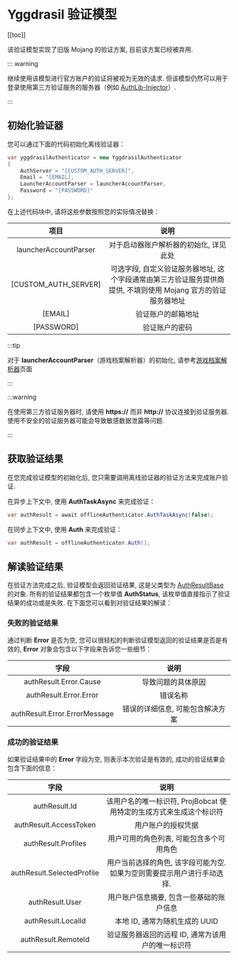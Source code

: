 # Yggdrasil 验证模型

[[toc]]

该验证模型实现了旧版 Mojang 的验证方案, 目前该方案已经被弃用. 

::: warning

继续使用该模型进行官方账户的验证将被视为无效的请求. 
但该模型仍然可以用于登录使用第三方验证服务的服务器（例如 [AuthLib-Injector](https://github.com/yushijinhun/authlib-injector)）. 

:::

## 初始化验证器

您可以通过下面的代码初始化离线验证器：

```c#
var yggdrasilAuthenticator = new YggdrasilAuthenticator
{
    AuthServer = "[CUSTOM_AUTH_SERVER]",
    Email = "[EMAIL],
    LauncherAccountParser = launcherAccountParser,
    Password = "[PASSWORD]"
};
```

在上述代码块中, 请将这些参数按照您的实际情况替换：

|          项目           |                             说明                              |
|:---------------------:|:-----------------------------------------------------------:|
| launcherAccountParser |                     对于启动器账户解析器的初始化, 详见此处                     |
| [CUSTOM_AUTH_SERVER]  | 可选字段, 自定义验证服务器地址, 这个字段通常由第三方验证服务提供商提供, 不填则使用 Mojang 官方的验证服务器地址 |
|        [EMAIL]        |                          验证账户的邮箱地址                          |
|      [PASSWORD]       |                           验证账户的密码                           |

:::tip

对于 **launcherAccountParser**（游戏档案解析器）的初始化, 请参考[游戏档案解析器](/zhCN/projbobcat/additionalParsers/gameProfileParser)页面

:::

:::warning

在使用第三方验证服务器时, 请使用 **https://** 而非 **http://** 协议连接到验证服务器. 
使用不安全的验证服务器可能会导致敏感数据泄露等问题. 

:::

## 获取验证结果

在您完成验证模型的初始化后, 您只需要调用离线验证器的验证方法来完成账户验证. 

在异步上下文中, 使用 **AuthTaskAsync** 来完成验证：

```c#
var authResult = await offlineAuthenticator.AuthTaskAsync(false);
```

在同步上下文中, 使用 **Auth** 来完成验证：

```c#
var authResult = offlineAuthenticator.Auth();
```

## 解读验证结果

在验证方法完成之后, 验证模型会返回验证结果, 这是父类型为 [AuthResultBase](https://github.com/Corona-Studio/ProjBobcat/blob/master/ProjBobcat/ProjBobcat/Class/Model/Auth/AuthResultBase.cs) 的对象. 
所有的验证结果都包含一个枚举值 **AuthStatus**, 该枚举值直接指示了验证结果的成功或是失败. 
在下面您可以看到对验证结果的解读：

### 失败的验证结果

通过判断 **Error** 是否为空, 您可以很轻松的判断验证模型返回的验证结果是否是有效的, 
**Error** 对象会包含以下字段来告诉您一些细节：

|              字段               |        说明        |
|:-----------------------------:|:----------------:|
|    authResult.Error.Cause     |    导致问题的具体原因     |
|    authResult.Error.Error     |       错误名称       |
| authResult.Error.ErrorMessage | 错误的详细信息, 可能包含解决方案 |

### 成功的验证结果

如果验证结果中的 **Error** 字段为空, 则表示本次验证是有效的, 成功的验证结果会包含下面的信息：

|             字段             |                   说明                    |
|:--------------------------:|:---------------------------------------:|
|       authResult.Id        | 该用户名的唯一标识符, ProjBobcat 使用特定的生成方式来生成这个标识符 |
|   authResult.AccessToken   |                用户账户的授权凭据                |
|    authResult.Profiles     |          用户可用的角色列表, 可能包含多个可用角色           |
| authResult.SelectedProfile |  用户当前选择的角色, 该字段可能为空. 如果为空则需要提示用户进行手动选择.    |
|      authResult.User       |          用户账户信息摘要, 包含一些基础的账户信息           |
|     authResult.LocalId     |           本地 ID, 通常为随机生成的 UUID           |
|    authResult.RemoteId     |       验证服务器返回的远程 ID, 通常为该用户的唯一标识符        |
